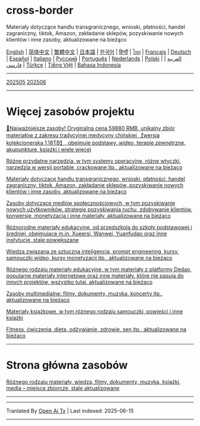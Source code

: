 # cross-border
Materiały dotyczące handlu transgranicznego, wnioski, płatności, handel zagraniczny, tiktok, Amazon, zakładanie sklepów, pozyskiwanie nowych klientów i inne zasoby, aktualizowane na bieżąco

[English](https://openaitx.github.io/view.html?user=mswnlz&project=cross-border&lang=en) | [简体中文](https://openaitx.github.io/view.html?user=mswnlz&project=cross-border&lang=zh-CN) | [繁體中文](https://openaitx.github.io/view.html?user=mswnlz&project=cross-border&lang=zh-TW) | [日本語](https://openaitx.github.io/view.html?user=mswnlz&project=cross-border&lang=ja) | [한국어](https://openaitx.github.io/view.html?user=mswnlz&project=cross-border&lang=ko) | [हिन्दी](https://openaitx.github.io/view.html?user=mswnlz&project=cross-border&lang=hi) | [ไทย](https://openaitx.github.io/view.html?user=mswnlz&project=cross-border&lang=th) | [Français](https://openaitx.github.io/view.html?user=mswnlz&project=cross-border&lang=fr) | [Deutsch](https://openaitx.github.io/view.html?user=mswnlz&project=cross-border&lang=de) | [Español](https://openaitx.github.io/view.html?user=mswnlz&project=cross-border&lang=es) | [Italiano](https://openaitx.github.io/view.html?user=mswnlz&project=cross-border&lang=it) | [Русский](https://openaitx.github.io/view.html?user=mswnlz&project=cross-border&lang=ru) | [Português](https://openaitx.github.io/view.html?user=mswnlz&project=cross-border&lang=pt) | [Nederlands](https://openaitx.github.io/view.html?user=mswnlz&project=cross-border&lang=nl) | [Polski](https://openaitx.github.io/view.html?user=mswnlz&project=cross-border&lang=pl) | [العربية](https://openaitx.github.io/view.html?user=mswnlz&project=cross-border&lang=ar) | [فارسی](https://openaitx.github.io/view.html?user=mswnlz&project=cross-border&lang=fa) | [Türkçe](https://openaitx.github.io/view.html?user=mswnlz&project=cross-border&lang=tr) | [Tiếng Việt](https://openaitx.github.io/view.html?user=mswnlz&project=cross-border&lang=vi) | [Bahasa Indonesia](https://openaitx.github.io/view.html?user=mswnlz&project=cross-border&lang=id)

------------
[202505](https://raw.githubusercontent.com/mswnlz/cross-border/main/202505.md)
[202506](https://raw.githubusercontent.com/mswnlz/cross-border/main/202506.md)



---------------
# Więcej zasobów projektu

[🎁Najważniejsze zasoby! Oryginalna cena 59880 RMB, unikalny zbiór materiałów z zakresu tradycyjnej medycyny chińskiej 【wersja kolekcjonerska 1,18TB】, obejmuje podstawy, wideo, terapie zewnętrzne, akupunkturę, książki i wiele więcej](https://github.com/mswnlz/chinese-traditional)

[Różne przydatne narzędzia, w tym systemy operacyjne, różne wtyczki, narzędzia w wersji portable, crackowane itp., aktualizowane na bieżąco](https://github.com/mswnlz/tools)


[Materiały dotyczące handlu transgranicznego, wnioski, płatności, handel zagraniczny, tiktok, Amazon, zakładanie sklepów, pozyskiwanie nowych klientów i inne zasoby, aktualizowane na bieżąco](https://github.com/mswnlz/cross-border)

[Zasoby dotyczące mediów społecznościowych, w tym pozyskiwanie nowych użytkowników, strategie pozyskiwania ruchu, zdobywanie klientów, konwersje, monetyzacja i inne materiały, aktualizowane na bieżąco](https://github.com/mswnlz/self-media)

[Różnorodne materiały edukacyjne, od przedszkola do szkoły podstawowej i średniej, obejmujące m.in. Xueersi, Wanwei, Yuanfudao oraz inne instytucje, stale powiększane](https://github.com/mswnlz/edu-knowlege)

[Wiedza związana ze sztuczną inteligencją, prompt engineering, kursy, samouczki wideo, kursy monetyzacji itp., aktualizowane na bieżąco](https://github.com/mswnlz/AIknowledge)

[Różnego rodzaju materiały edukacyjne, w tym materiały z platformy Dedao, popularne materiały internetowe oraz inne materiały, które nie pasują do innych projektów, wszystko tutaj, aktualizowane na bieżąco](https://github.com/mswnlz/curriculum)

[Zasoby multimedialne: filmy, dokumenty, muzyka, koncerty itp., aktualizowane na bieżąco](https://github.com/mswnlz/movies)

[Materiały książkowe, w tym różnego rodzaju samouczki, powieści i inne książki](https://github.com/mswnlz/book)

[Fitness, ćwiczenia, dieta, odżywianie, zdrowie, sen itp., aktualizowane na bieżąco](https://github.com/mswnlz/healthy)



---------------

# Strona główna zasobów
[Różnego rodzaju materiały, wiedza, filmy, dokumenty, muzyka, książki, media – miejsce zbiorcze, stale aktualizowane](https://github.com/mswnlz)

---------------

---

Tranlated By [Open Ai Tx](https://github.com/OpenAiTx/OpenAiTx) | Last indexed: 2025-06-15

---